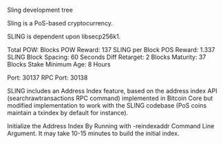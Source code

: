 
Sling development tree

Sling is a PoS-based cryptocurrency.

SLING is dependent upon libsecp256k1.

Total POW:  Blocks
POW Reward: 137 SLING per Block
POS Reward: 1.337 SLING
Block Spacing: 60 Seconds
Diff Retarget: 2 Blocks
Maturity: 37 Blocks
Stake Minimum Age: 8 Hours

Port: 30137
RPC Port: 30138

SLING includes an Address Index feature, based on the address index API (searchrawtransactions RPC command) implemented in Bitcoin Core but modified implementation to work with the SLING codebase (PoS coins maintain a txindex by default for instance).

Initialize the Address Index By Running with -reindexaddr Command Line Argument.  It may take 10-15 minutes to build the initial index.



